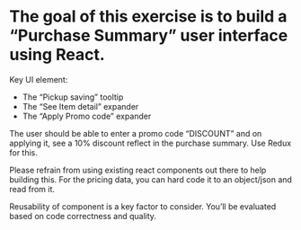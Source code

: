 # The goal of this exercise is to build a “Purchase Summary” user interface using React. 


Key UI element:

- The “Pickup saving” tooltip
- The “See Item detail” expander
- The “Apply Promo code” expander

The user should be able to enter a promo code “DISCOUNT” and on applying it, see a 10% discount reflect in the purchase summary. Use Redux for this.

Please refrain from using existing react components out there to help building this. For the pricing data, you can hard code it to an object/json and read from it.

Reusability of component is a key factor to consider. You’ll be evaluated based on code correctness and quality.
